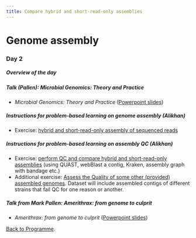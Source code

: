 ```yaml
---
title: Compare hybrid and short-read-only assemblies
---
```


# Genome assembly

###  Day 2

#####  Overview of the day

#####  Talk (Pallen):  *Microbial Genomics: Theory and Practice*

  -  _Microbial Genomics: Theory and Practice_ ([Powerpoint slides](https://github.com/mmbdtp/mmbdtp.github.io/raw/gh-pages/modules/sequence-analysis/_posts/2023_Week%203_Talk_Microbial_genomics.pptx))

##### Instructions for problem-based learning on genome assembly (Alikhan)

- Exercise: [hybrid and short-read-only assembly of sequenced reads](/seq-analysis/genome-assembly)

#####  Instructions for problem-based learning on assembly QC (Alikhan)

- Exercise: [perform QC and compare hybrid and short-read-only assemblies](/seq-analysis/assembly_qc) (using QUAST, webBlast a contig, Kraken, assembly graph with bandage etc.)
- Additional exercise: [Assess the Quality of some other (provided) assembled genomes](/seq-analysis/check_qc). Dataset will include assembled contigs of different strains that fail QC for one reason or another.

#####  Talk from Mark Pallen: *Amerithrax: from genome to culprit*

  - _Amerithrax: from genome to culprit_ ([Powerpoint slides](https://github.com/mmbdtp/mmbdtp.github.io/raw/gh-pages/modules/sequence-analysis/_posts/2023_Week%203_Talk_Amerithrax.pptx))

  [Back to Programme]({{site.baseurl}}/modules/sequence-analysis/programme/).